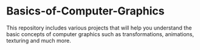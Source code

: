 # Basics-of-Computer-Graphics
This repository includes various projects that will help you understand the basic concepts of computer graphics such as transformations, animations, texturing and much more.
